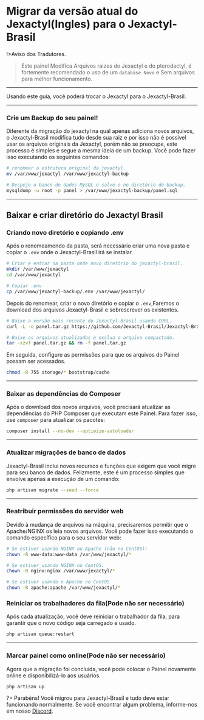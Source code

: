 # Migrar da versão atual do Jexactyl(Ingles) para o Jexactyl-Brasil

!>Aviso dos Tradutores.

>Este painel Modifica Arquivos raizes do Jexactyl e do pterodactyl, é fortemente recomendado o uso de um `database Novo` e Sem arquivos para melhor funcionamento.

***

Usando este guia, você poderá trocar o Jexactyl para o Jexactyl-Brasil.

***

### Crie um Backup do seu painel!

Diferente da migração do jexactyl na qual apenas adiciona novos arquivos, o Jexactyl-Brasil modifica tudo desde sua raiz e por isso não é possivel usar os arquivos originais da Jexactyl, porém não se preocupe, este processo é simples e segue a mesma ideia de um backup.
Você pode fazer isso executando os seguintes comandos:

```bash
# renomear a estrutura original da jexactyl.
mv /var/www/jexactyl /var/www/jexactyl-backup

# Despeje o banco de dados MySQL e salve-o no diretório de backup.
mysqldump -u root -p panel > /var/www/jexactyl-backup/panel.sql
```

***

## Baixar e criar diretório do Jexactyl Brasil

### Criando novo diretório e copiando .env

Após o renomeamendo da pasta, será necessário criar uma nova pasta e copiar o `.env` onde o Jexactyl-Brasil irá se instalar.

```bash
# Criar e entrar na pasta onde novo diretório do jexactyl-brasil.
mkdir /var/www/jexactyl
cd /var/www/jexactyl

# Copiar .env 
cp /var/www/jexactyl-backup/.env /var/www/jexactyl/
```
Depois do renomear, criar o novo diretório e copiar o `.env`,Faremos o download dos arquivos Jexactyl-Brasil e sobrescrever os existentes.

```bash
# Baixe a versão mais recente do Jexactyl-Brasil usando CURL.
curl -L -o panel.tar.gz https://github.com/Jexactyl-Brasil/Jexactyl-Brasil/releases/latest/download/panel.tar.gz

# Baixe os arquivos atualizados e exclua o arquivo compactado.
tar -xzvf panel.tar.gz && rm -f panel.tar.gz
```

Em seguida, configure as permissões para que os arquivos do Painel possam ser acessados.

```bash
chmod -R 755 storage/* bootstrap/cache
```

***

### Baixar as dependências do Composer

Após o download dos novos arquivos, você precisará atualizar as dependências do PHP Composer
que executam este Painel. Para fazer isso, use `composer` para atualizar os pacotes:

```bash
composer install --no-dev --optimize-autoloader
```

***

### Atualizar migrações de banco de dados

Jexactyl-Brasil inclui novos recursos e funções que exigem que você migre para seu banco de dados.
Felizmente, este é um processo simples que envolve apenas a execução de um comando:

```bash
php artisan migrate --seed --force
```

***

### Reatribuir permissões do servidor web

Devido à mudança de arquivos na máquina, precisaremos permitir que o Apache/NGINX os leia
novos arquivos. Você pode fazer isso executando o comando específico para o seu servidor web:

```bash
# Se estiver usando NGINX ou Apache (não no CentOS):
chown -R www-data:www-data /var/www/jexactyl/*

# Se estiver usando NGINX no CentOS:
chown -R nginx:nginx /var/www/jexactyl/*

# Se estiver usando o Apache no CentOS
chown -R apache:apache /var/www/jexactyl/*
```

### Reiniciar os trabalhadores da fila(Pode não ser necessário)

Após cada atualização, você deve reiniciar o trabalhador da fila, para garantir que o novo código seja carregado e usado.

```bash
php artisan queue:restart
```

***

### Marcar painel como online(Pode não ser necessário)

Agora que a migração foi concluída, você pode colocar o Painel novamente online e disponibilizá-lo aos usuários.

```bash
php artisan up
```

?>
Parabéns! Você migrou para Jexactyl-Brasil e tudo deve estar funcionando normalmente.
Se você encontrar algum problema, informe-nos em nosso [Discord](https://discord.gg/8r7n7mU33R).
